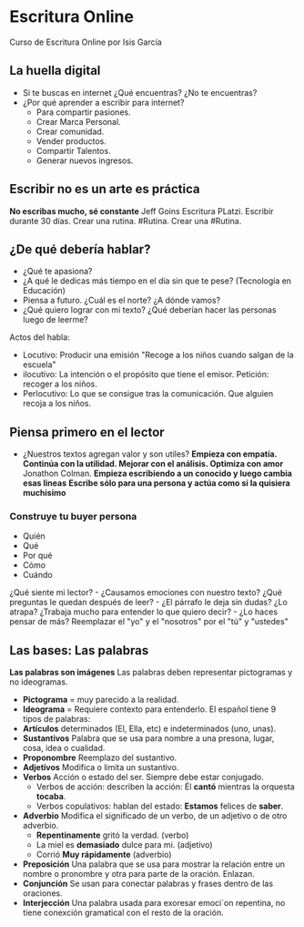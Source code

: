 # Escritura Online
Curso de Escritura Online por Isis García

## La huella digital 
- Si te buscas en internet ¿Qué encuentras? ¿No te encuentras? 
- ¿Por qué aprender a escribir para internet? 
  - Para compartir pasiones.
  - Crear Marca Personal.
  - Crear comunidad.
  - Vender productos. 
  - Compartir Talentos.
  - Generar nuevos ingresos. 

## Escribir no es un arte es práctica
**No escribas mucho, sé constante** Jeff Goins 
Escritura PLatzi. Escribir durante 30 días. Crear una rutina. #Rutina. Crear una #Rutina. 

## ¿De qué debería hablar? 
- ¿Qué te apasiona? 
- ¿A qué le dedicas más tiempo en el día sin que te pese? (Tecnología en Educación)
- Piensa a futuro. ¿Cuál es el norte? ¿A dónde vamos? 
- ¿Qué quiero lograr con mi texto? ¿Qué deberían hacer las personas luego de leerme? 

Actos del habla: 
  - Locutivo:
  Producir una emisión "Recoge a los niños cuando salgan de la escuela"
  - ilocutivo:
  La intención o el propósito que tiene el emisor. Petición: recoger a los niños. 
  - Perlocutivo:
  Lo que se consigue tras la comunicación. Que alguien recoja a los niños. 

## Piensa primero en el lector
- ¿Nuestros textos agregan valor y son utiles? 
**Empieza con empatía. Continúa con la utilidad. Mejorar con el análisis. Optimiza con amor** Jonathon Colman.
**Empieza escribiendo a un conocido y luego cambia esas lineas**
**Escribe sólo para una persona y actúa como si la quisiera muchisimo**

### Construye tu buyer persona
- Quién 
- Qué
- Por qué
- Cómo
- Cuándo

¿Qué siente mi lector? - ¿Causamos emociones con nuestro texto? 
¿Qué preguntas le quedan después de leer? - ¿El párrafo le deja sin dudas? ¿Lo atrapa?
¿Trabaja mucho para entender lo que quiero decir? - ¿Lo haces pensar de más?
Reemplazar el "yo" y el "nosotros" por el "tú" y "ustedes"

## Las bases: Las palabras
**Las palabras son imágenes**
Las palabras deben representar pictogramas y no ideogramas. 
- **Pictograma** = muy parecido a la realidad.
- **Ideograma** = Requiere contexto para entenderlo. 
El español tiene 9 tipos de palabras: 
- **Artículos** determinados (El, Ella, etc) e indeterminados (uno, unas). 
- **Sustantivos** Palabra que se usa para nombre a una presona, lugar, cosa, idea o cualidad. 
- **Proponombre** Reemplazo del sustantivo. 
- **Adjetivos** Modifica o limita un sustantivo. 
- **Verbos** Acción o estado del ser. Siempre debe estar conjugado. 
  - Verbos de acción: describen la acción: Él **cantó** mientras la orquesta **tocaba**. 
  - Verbos copulativos: hablan del estado: **Estamos** felices de **saber**. 
- **Adverbio** Modifica el significado de un verbo, de un adjetivo o de otro adverbio. 
  - **Repentinamente** gritó la verdad. (verbo)
  - La miel es **demasiado** dulce para mi. (adjetivo)
  - Corrió **Muy rápidamente** (adverbio)
- **Preposición** Una palabra que se usa para mostrar la relación entre un nombre o pronombre y otra para parte de la oración. Enlazan. 
- **Conjunción** Se usan para conectar palabras y frases dentro de las oraciones. 
- **Interjección** Una palabra usada para exoresar emoci´on repentina, no tiene conexción gramatical con el resto de la oración. 























